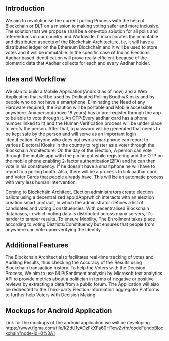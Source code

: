 ## Introduction
We aim to revolutionise the current polling Process with the help of Blockchain or DLT on a mission to making voting safer and more inclusive. The solution that we propose shall be a one-stop solution for all polls and referendums in our country and Worldwide. It incorporates the immutable and distributed aspects of the Blockchain Architecture, i.e, it will have a distributed ledger on the Ethereum Blockchain and it will be used to store votes and it will be immutable. In the specific case of Indian Elections, Aadhar based identification will prove really efficient because of the biometric data that Aadhar collects for each and every Aadhar holder.

## Idea and Workflow

We plan to build a Mobile Application(Android as of now) and a Web Application that will be used by Dedicated Polling Booths/Kiosks and by people who do not have a smartphone. Eliminating the Need of any Hardware required, the Solution will be portable and Mobile accessible anywhere. Any person(above 18 years) has to pre-register through the app to be able to vote through it. An OTP(Every aadhar card has a phone number linked to it) and the Human Verification process will be under place to verify the person. After that, a password will be generated that needs to be kept safe by the person and will serve as an important login identification.
Anyone who does not own a smartphone can report to various Electoral Kiosks in the country to register as a voter through the Blockchain Architecture. On the day of the Election, A person can vote through the mobile app with the pin he got while registering and the OTP on the mobile phone enabling 2-factor authentication(2FA) and he can then vote in his constituency. If he doesn't have a smartphone he will have to report to a polling booth. Also, there will be a process to link aadhar card and Voter Cards that people already have. This will be an automatic process with very less human intervention.

Coming to Blockchain Architect, Election administrators create election ballots using a decentralized app(dApp)which interacts with an election creation smart contract, in which the administrator defines a list of candidates and voting Constituencies. With decentralised Blockchain databases, in which voting data is distributed across many servers, it's harder to tamper results. To ensure Mobility, The Enrollment takes place according to voting Districts/Constituency but ensures that people from anywhere can vote upon verifying the Identity. 
## Additional Features
The Blockchain Architect also facilitates real-time tracking of votes and Auditing Results, thus checking the Accuracy of the Results using Blockchain transaction history. To help the Voters with the Decision Process, We aim to use NLP(Sentiment analysis) by Microsoft text analytics API to provide metrics about a politician in terms of negative or positive reviews by extracting a data from a public forum. The Application will also be redirected to the Third-party Election Information aggregator Platforms to further help Voters with Decision Making.
## Mockups for Android Application
Link for the mockups of the android application we will be developing
https://www.figma.com/file/KZdU1yAOzFkXFa60HTowZvfm/codeFundoBlockchain?node-id=0%3A1
